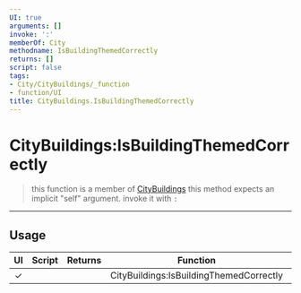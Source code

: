 ```yaml
---
UI: true
arguments: []
invoke: ':'
memberOf: City
methodname: IsBuildingThemedCorrectly
returns: []
script: false
tags:
- City/CityBuildings/_function
- function/UI
title: CityBuildings.IsBuildingThemedCorrectly
---
```

# CityBuildings:IsBuildingThemedCorrectly
> this function is a member of [CityBuildings](civ-6/lua/CityBuildings.md)
> this method expects an implicit "self" argument. invoke it with `:`
-----
## Usage
|  UI | Script | Returns | Function | Arguments |
|:---:|:------:|-------:|:--------:|:---------|
|✓| ||CityBuildings:IsBuildingThemedCorrectly||
